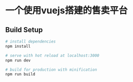 # 一个使用vuejs搭建的售卖平台

## Build Setup

``` bash
# install dependencies
npm install

# serve with hot reload at localhost:3000
npm run dev

# build for production with minification
npm run build
```
